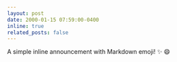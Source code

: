 ```yaml
---
layout: post
date: 2000-01-15 07:59:00-0400
inline: true
related_posts: false
---
```


A simple inline announcement with Markdown emoji! :sparkles: :smile:
